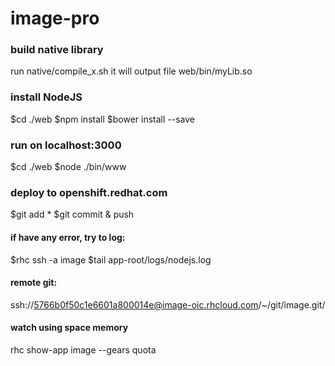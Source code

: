 # image-pro

### build native library
 run native/compile_x.sh
 it will output file web/bin/myLib.so

### install NodeJS
 $cd ./web
 $npm install
 $bower install --save

### run on localhost:3000
 $cd ./web
 $node ./bin/www

### deploy to openshift.redhat.com
 $git add * 
 $git commit & push
  
#### if have any error, try to log:
 $rhc ssh -a image
 $tail app-root/logs/nodejs.log

#### remote git:
ssh://5766b0f50c1e6601a800014e@image-oic.rhcloud.com/~/git/image.git/

#### watch using space memory
 rhc show-app image --gears quota